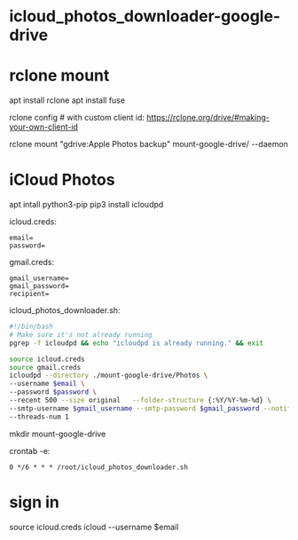 # icloud_photos_downloader-google-drive

# rclone mount
apt install rclone
apt install fuse

rclone config	# with custom client id: https://rclone.org/drive/#making-your-own-client-id

rclone mount "gdrive:Apple Photos backup" mount-google-drive/ --daemon

# iCloud Photos
apt intall python3-pip
pip3 install icloudpd

icloud.creds: 
```
email=
password=
```
gmail.creds:
```
gmail_username=
gmail_password=
recipient=
```

icloud_photos_downloader.sh:
```bash
#!/bin/bash
# Make sure it's not already running
pgrep -f icloudpd && echo "icloudpd is already running." && exit

source icloud.creds
source gmail.creds
icloudpd --directory ./mount-google-drive/Photos \
--username $email \
--password $password \
--recent 500 --size original   --folder-structure {:%Y/%Y-%m-%d} \
--smtp-username $gmail_username --smtp-password $gmail_password --notification-email $recipient \
--threads-num 1
```

mkdir mount-google-drive

crontab -e:
```
0 */6 * * * /root/icloud_photos_downloader.sh
```

# sign in 
source icloud.creds
icloud --username $email
